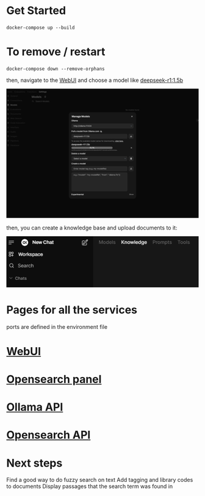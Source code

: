 # Get Started 

    docker-compose up --build 
    
# To remove / restart

    docker-compose down --remove-orphans

then, navigate to the [WebUI](http://localhost:3000/) and choose a model like [deepseek-r1:1.5b](https://ollama.com/library/deepseek-r1)

![img](./image.png)

then, you can create a knowledge base and upload documents to it:

![img](./image2.png)

# Pages for all the services

ports are defined in the environment file
    
# [WebUI](http://localhost:3000/)
    
# [Opensearch panel](http://localhost:5601/)

# [Ollama API](http://localhost:11434/)
        
# [Opensearch API](http://localhost:9200/)
    
# Next steps 

Find a good way to do fuzzy search on text 
Add tagging and library codes to documents 
Display passages that the search term was found in